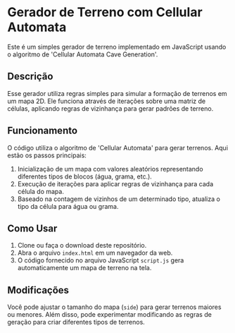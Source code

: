 # Gerador de Terreno com Cellular Automata

Este é um simples gerador de terreno implementado em JavaScript usando o algoritmo de 'Cellular Automata Cave Generation'.

## Descrição

Esse gerador utiliza regras simples para simular a formação de terrenos em um mapa 2D. Ele funciona através de iterações sobre uma matriz de células, aplicando regras de vizinhança para gerar padrões de terreno.

## Funcionamento

O código utiliza o algoritmo de 'Cellular Automata' para gerar terrenos. Aqui estão os passos principais:

1. Inicialização de um mapa com valores aleatórios representando diferentes tipos de blocos (água, grama, etc.).
2. Execução de iterações para aplicar regras de vizinhança para cada célula do mapa.
3. Baseado na contagem de vizinhos de um determinado tipo, atualiza o tipo da célula para água ou grama.

## Como Usar

1. Clone ou faça o download deste repositório.
2. Abra o arquivo `index.html` em um navegador da web.
3. O código fornecido no arquivo JavaScript `script.js` gera automaticamente um mapa de terreno na tela.

## Modificações

Você pode ajustar o tamanho do mapa (`side`) para gerar terrenos maiores ou menores. Além disso, pode experimentar modificando as regras de geração para criar diferentes tipos de terrenos.